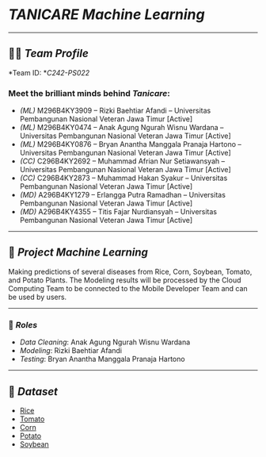 # *TANICARE Machine Learning*
---

## 👨‍💻 *Team Profile*
*Team ID: **C242-PS022*

### Meet the brilliant minds behind *Tanicare*:
- *(ML)* M296B4KY3909 – Rizki Baehtiar Afandi – Universitas Pembangunan Nasional Veteran Jawa Timur [Active]  
- *(ML)* M296B4KY0474 – Anak Agung Ngurah Wisnu Wardana – Universitas Pembangunan Nasional Veteran Jawa Timur [Active]  
- *(ML)* M296B4KY0876 – Bryan Anantha Manggala Pranaja Hartono – Universitas Pembangunan Nasional Veteran Jawa Timur [Active]  
- *(CC)* C296B4KY2692 – Muhammad Afrian Nur Setiawansyah – Universitas Pembangunan Nasional Veteran Jawa Timur [Active]  
- *(CC)* C296B4KY2873 – Muhammad Hakan Syakur – Universitas Pembangunan Nasional Veteran Jawa Timur [Active]  
- *(MD)* A296B4KY1279 – Erlangga Putra Ramadhan – Universitas Pembangunan Nasional Veteran Jawa Timur [Active]  
- *(MD)* A296B4KY4355 – Titis Fajar Nurdiansyah – Universitas Pembangunan Nasional Veteran Jawa Timur [Active]  

---

## 🌾 *Project Machine Learning*
Making predictions of several diseases from Rice, Corn, Soybean, Tomato, and Potato Plants. The Modeling results will be processed by the Cloud Computing Team to be connected to the Mobile Developer Team and can be used by users.

---

### 📝 *Roles*
- *Data Cleaning*: Anak Agung Ngurah Wisnu Wardana
- *Modeling*: Rizki Baehtiar Afandi 
- *Testing*: Bryan Anantha Manggala Pranaja Hartono 

---

## 📁 *Dataset*
* [Rice](https://www.kaggle.com/datasets/dedeikhsandwisaputra/rice-leafs-disease-dataset)
* [Tomato](https://www.kaggle.com/datasets/kaustubhb999/tomatoleaf?select=tomato)
* [Corn](https://www.kaggle.com/datasets/alinedobrovsky/plant-disease-classification-merged-dataset)
* [Potato](https://www.kaggle.com/datasets/rizwan123456789/potato-disease-leaf-datasetpld)
* [Soybean](https://www.kaggle.com/datasets/maeloisamignoni/soybeanleafdataset?select=soybean.leaf.dataset)

